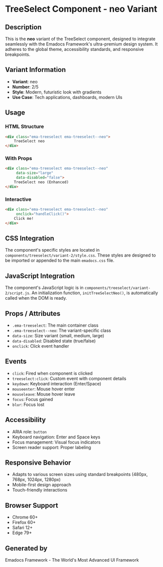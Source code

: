 # TreeSelect Component - neo Variant

## Description
This is the **neo** variant of the TreeSelect component, designed to integrate seamlessly with the Emadocs Framework's ultra-premium design system. It adheres to the global theme, accessibility standards, and responsive breakpoints.

## Variant Information
- **Variant**: neo
- **Number**: 2/5
- **Style**: Modern, futuristic look with gradients
- **Use Case**: Tech applications, dashboards, modern UIs

## Usage

### HTML Structure
```html
<div class="ema-treeselect ema-treeselect--neo">
    TreeSelect neo
</div>
```

### With Props
```html
<div class="ema-treeselect ema-treeselect--neo" 
     data-size="large" 
     data-disabled="false">
    TreeSelect neo (Enhanced)
</div>
```

### Interactive
```html
<div class="ema-treeselect ema-treeselect--neo" 
     onclick="handleClick()">
    Click me!
</div>
```

## CSS Integration
The component's specific styles are located in `components/treeselect/variant-2/style.css`. These styles are designed to be imported or appended to the main `emadocs.css` file.

## JavaScript Integration
The component's JavaScript logic is in `components/treeselect/variant-2/script.js`. An initialization function, `initTreeSelectNeo()`, is automatically called when the DOM is ready.

## Props / Attributes
- `.ema-treeselect`: The main container class
- `.ema-treeselect--neo`: The variant-specific class
- `data-size`: Size variant (small, medium, large)
- `data-disabled`: Disabled state (true/false)
- `onclick`: Click event handler

## Events
- `click`: Fired when component is clicked
- `treeselect:click`: Custom event with component details
- `keydown`: Keyboard interaction (Enter/Space)
- `mouseenter`: Mouse hover enter
- `mouseleave`: Mouse hover leave
- `focus`: Focus gained
- `blur`: Focus lost

## Accessibility
- ARIA role: `button`
- Keyboard navigation: Enter and Space keys
- Focus management: Visual focus indicators
- Screen reader support: Proper labeling

## Responsive Behavior
- Adapts to various screen sizes using standard breakpoints (480px, 768px, 1024px, 1280px)
- Mobile-first design approach
- Touch-friendly interactions

## Browser Support
- Chrome 60+
- Firefox 60+
- Safari 12+
- Edge 79+

## Generated by
Emadocs Framework - The World's Most Advanced UI Framework
